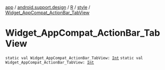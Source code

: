 [app](../../../index.md) / [android.support.design](../../index.md) / [R](../index.md) / [style](index.md) / [Widget_AppCompat_ActionBar_TabView](./-widget_-app-compat_-action-bar_-tab-view.md)

# Widget_AppCompat_ActionBar_TabView

`static val Widget_AppCompat_ActionBar_TabView: `[`Int`](https://kotlinlang.org/api/latest/jvm/stdlib/kotlin/-int/index.html)
`static val Widget_AppCompat_ActionBar_TabView: `[`Int`](https://kotlinlang.org/api/latest/jvm/stdlib/kotlin/-int/index.html)